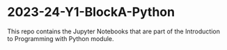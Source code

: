 # 2023-24-Y1-BlockA-Python

This repo contains the Jupyter Notebooks that are part of the Introduction to Programming with Python module.

